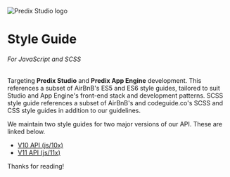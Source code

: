 ![Predix Studio logo](https://www.predix.io/assets/images/landing/studio_logo_2x.png)

# Style Guide
###### For JavaScript and SCSS

Targeting **Predix Studio** and **Predix App Engine** development. This references a subset of AirBnB's ES5 and ES6 style guides, tailored to suit Studio and App Engine's front-end stack and development patterns. SCSS style guide references a subset of AirBnB's and codeguide.co's SCSS and CSS style guides in addition to our guidelines.

We maintain two style guides for two major versions of our API. These are linked below.

* [V10 API (js/10x)](CONTRIBUTING_V10.md)
* [V11 API (js/11x)](CONTRIBUTING_V11.md)

Thanks for reading!